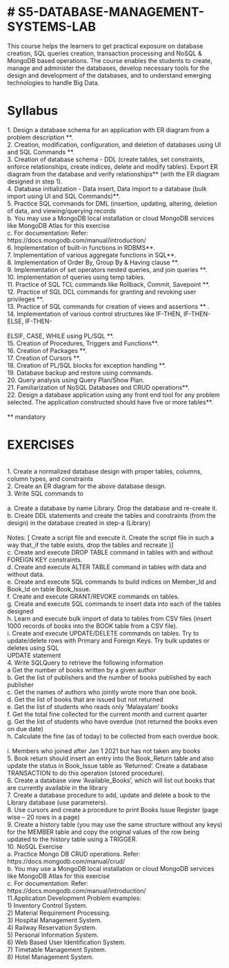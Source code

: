 <h1># S5-DATABASE-MANAGEMENT-SYSTEMS-LAB</h1>

This course helps the learners to get practical exposure on database creation, SQL queries creation, transaction processing and NoSQL &amp; MongoDB based operations. The course enables the students to create, manage and administer the databases, develop necessary tools for the design and development of the databases, and to understand emerging technologies to handle Big Data.

<h1>Syllabus</h1>
1. Design a database schema for an application with ER diagram from a problem description
**.
<br>2. Creation, modification, configuration, and deletion of databases using UI and SQL
Commands **.
<br>3. Creation of database schema - DDL (create tables, set constraints, enforce relationships,
create indices, delete and modify tables). Export ER diagram from the database and verify
relationships** (with the ER diagram designed in step 1).
<br>4. Database initialization - Data insert, Data import to a database (bulk import using UI and
SQL Commands)**.
<br>5. Practice SQL commands for DML (insertion, updating, altering, deletion of data, and
viewing/querying records <br>b. You may use a MongoDB local installation or cloud MongoDB services like
MongoDB Atlas for this exercise
<br>c. For documentation: Refer: https://docs.mongodb.com/manual/introduction/
<br>6. Implementation of built-in functions in RDBMS**.
<br>7. Implementation of various aggregate functions in SQL**.
<br>8. Implementation of Order By, Group By & Having clause **.
<br>9. Implementation of set operators nested queries, and join queries **.
<br>10. Implementation of queries using temp tables.
<br>11. Practice of SQL TCL commands like Rollback, Commit, Savepoint **.
<br>12. Practice of SQL DCL commands for granting and revoking user privileges **.
<br>13. Practice of SQL commands for creation of views and assertions ** .
<br>14. Implementation of various control structures like IF-THEN, IF-THEN-ELSE, IF-THEN-
<br><br>ELSIF, CASE, WHILE using PL/SQL **.
<br>15. Creation of Procedures, Triggers and Functions**.
<br>16. Creation of Packages **.
<br>17. Creation of Cursors **.
<br>18. Creation of PL/SQL blocks for exception handling **.
<br>19. Database backup and restore using commands.
<br>20. Query analysis using Query Plan/Show Plan.
<br>21. Familiarization of NoSQL Databases and CRUD operations**.
<br>22. Design a database application using any front end tool for any problem selected. The
application constructed should have five or more tables**.
<br><br>** mandatory

<h1>EXERCISES</h1>
<br>1. Create a normalized database design with proper tables, columns, column types, and
constraints
<br>2. Create an ER diagram for the above database design.
<br>3. Write SQL commands to
<br><br>a. Create a database by name Library. Drop the database and re-create it.
<br>b. Create DDL statements and create the tables and constraints (from the design) in the
database created in step-a (Library)
<br><br>Notes: [ Create a script file and execute it. Create the script file in such a way that,,if the
table exists, drop the tables and recreate )]
<br>c. Create and execute DROP TABLE command in tables with and without FOREIGN
KEY constraints.
<br>d. Create and execute ALTER TABLE command in tables with data and without data.
<br>e. Create and execute SQL commands to build indices on Member_Id and Book_Id on
table Book_Issue.
<br>f. Create and execute GRANT/REVOKE commands on tables.
<br>g. Create and execute SQL commands to insert data into each of the tables designed
<br>h. Learn and execute bulk import of data to tables from CSV files (insert 1000 records of
books into the BOOK table from a CSV file).
<br>i. Create and execute UPDATE/DELETE commands on tables. Try to update/delete
rows with Primary and Foreign Keys. Try bulk updates or deletes using SQL
<br>UPDATE statement
<br>4. Write SQLQuery to retrieve the following information
<br>a Get the number of books written by a given author
<br>b. Get the list of publishers and the number of books published by each publisher
<br>c. Get the names of authors who jointly wrote more than one book.
<br>d. Get the list of books that are issued but not returned
<br>e. Get the list of students who reads only ‘Malayalam’ books
<br>f. Get the total fine collected for the current month and current quarter
<br>g. Get the list of students who have overdue (not returned the books even on due date)
<br>h. Calculate the fine (as of today) to be collected from each overdue book.
<br><br>i. Members who joined after Jan 1 2021 but has not taken any books
<br>5. Book return should insert an entry into the Book_Return table and also update the status in
Book_Issue table as ‘Returned’. Create a database TRANSACTION to do this operation
(stored procedure).
<br>6. Create a database view ‘Available_Books’, which will list out books that are currently
available in the library
<br>7. Create a database procedure to add, update and delete a book to the Library database (use
parameters).
<br>8. Use cursors and create a procedure to print Books Issue Register (page wise – 20 rows in a
page)
<br>9. Create a history table (you may use the same structure without any keys) for the MEMBER
table and copy the original values of the row being updated to the history table using a
TRIGGER.
<br>10. NoSQL Exercise
<br>a. Practice Mongo DB CRUD operations. Refer:
https://docs.mongodb.com/manual/crud/
<br>b. You may use a MongoDB local installation or cloud MongoDB services like
MongoDB Atlas for this exercise
<br>c. For documentation: Refer: https://docs.mongodb.com/manual/introduction/
<br>11.Application Development Problem examples:
<br>1) Inventory Control System.
<br>2) Material Requirement Processing.
<br>3) Hospital Management System.
<br>4) Railway Reservation System.
<br>5) Personal Information System.
<br>6) Web Based User Identification System.
<br>7) Timetable Management System.
<br>8) Hotel Management System.
